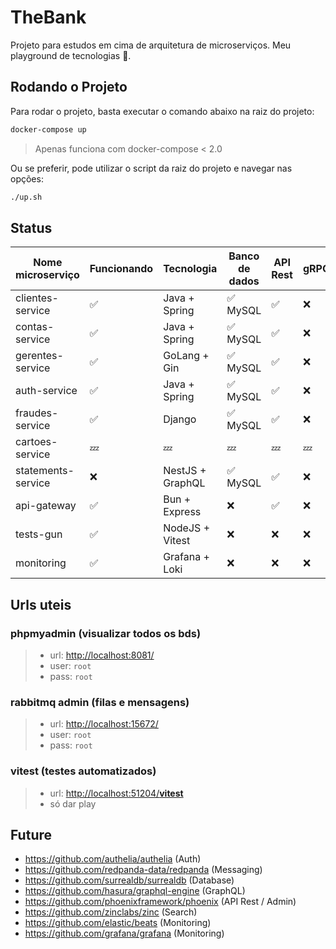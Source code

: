 # TheBank

Projeto para estudos em cima de arquitetura de microserviços.
Meu playground de tecnologias 🚀.

## Rodando o Projeto

Para rodar o projeto, basta executar o comando abaixo na raiz do projeto:

```bash
docker-compose up
```

> Apenas funciona com docker-compose < 2.0

Ou se preferir, pode utilizar o script da raiz do projeto e navegar nas opções:

```bash
./up.sh
```

## Status

| Nome microserviço | Funcionando |   Tecnologia  | Banco de dados | API Rest | gRPC | Pub/Sub | Monitoring |
|-------------------|-------------|---------------|----------------|----------|------|---------|------------|
| clientes-service | ✅ | Java + Spring | ✅ MySQL| ✅ | ❌ | ✅ RabbitMQ | ❌ |
| contas-service | ✅ | Java + Spring | ✅ MySQL | ✅ | ❌ | ✅ RabbitMQ | ❌ |
| gerentes-service| ✅ | GoLang + Gin | ✅ MySQL | ✅ | ❌ | ✅ RabbitMQ | ❌ |
| auth-service | ✅ | Java + Spring | ✅ MySQL | ✅ | ❌ | ✅ RabbitMQ | ❌ |
| fraudes-service | ✅ | Django | ✅ MySQL | ✅ | ❌ | ❌ | ❌ |
| cartoes-service | 💤 | 💤 | 💤 | 💤 | 💤 | 💤 | 💤 |
| statements-service | ❌  | NestJS + GraphQL | ✅ MySQL | ✅ | ❌ | ❌ | ❌ |
| api-gateway | ✅ | Bun + Express | ❌ | ✅ | ❌ | ✅ RabbitMQ | ❌ |
| tests-gun | ✅ | NodeJS + Vitest | ❌ | ❌ | ❌ | ❌ | ❌ |
| monitoring | ✅ | Grafana + Loki | ❌ | ❌ | ❌ | ❌ | ✅ |

## Urls uteis

### phpmyadmin (visualizar todos os bds)

> - url: [http://localhost:8081/](http://localhost:8081/)
> - user: `root`
> - pass: `root`

### rabbitmq admin (filas e mensagens)

> - url: [http://localhost:15672/](http://localhost:15672/)
> - user: `root`
> - pass: `root`

### vitest (testes automatizados)

> - url: [http://localhost:51204/__vitest__](http://localhost:51204/__vitest__)
> - só dar play

## Future

- <https://github.com/authelia/authelia> (Auth)
- <https://github.com/redpanda-data/redpanda> (Messaging)
- <https://github.com/surrealdb/surrealdb> (Database)
- <https://github.com/hasura/graphql-engine> (GraphQL)
- <https://github.com/phoenixframework/phoenix> (API Rest / Admin)
- <https://github.com/zinclabs/zinc> (Search)
- <https://github.com/elastic/beats> (Monitoring)
- <https://github.com/grafana/grafana> (Monitoring)
